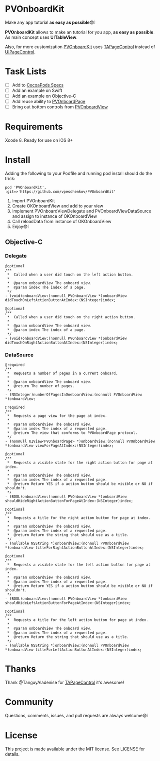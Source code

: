 # PVOnboardKit
Make any app tutorial **as easy as possible**😎❕

**PVOnboardKit** allows to make an tutorial for you app, **as easy as possible**. As main concept uses **UITableView**. 

Also, for more customization [PVOnboardKit](https://github.com/vpeschenkov/PVOnboardKit) uses [TAPageControl](https://github.com/TanguyAladenise/TAPageControl) instead of [UIPageControl](https://developer.apple.com/reference/uikit/uipagecontrol).

# Task Lists
- [ ] Add to [CocoaPods Specs](https://github.com/CocoaPods/Specs)
- [ ] Add an example on Swift
- [ ] Add an example on Objective-C
- [ ] Add reuse ability to [PVOnboardPage](https://github.com/vpeschenkov/PVOnboardKit/blob/master/PVOnboardKit/PVOnboardPage.h)
- [ ] Bring out bottom controls from [PVOnboardView](https://github.com/vpeschenkov/PVOnboardKit/blob/master/PVOnboardKit/PVOnboardView.h)

# Requirements
Xcode 8. Ready for use on iOS 8+

# Install
Adding the following to your Podfile and running pod install should do the trick:
```
pod 'PVOnboardKit', :git=>'https://github.com/vpeschenkov/PVOnboardKit'
```

1. Import PVOnboardKit
1. Create OKOnboardView and add to your view
1. Implement PVOnboardViewDelegate and PVOnboardViewDataSource and assign to instance of OKOnboardView
1. Call reloadData from instance of OKOnboardView
1. Enjoy😎❕

## Objective-C

### Delegate
```
@optional
/**
 *  Called when a user did touch on the left action button.
 *
 *  @param onboardView The onboard view.
 *  @param index The index of a page.
 */
- (void)onboardView:(nonnull PVOnboardView *)onboardView didTouchOnLeftActionButtonAtIndex:(NSInteger)index;
```

```
@optional
/**
 *  Called when a user did touch on the right action button.
 *
 *  @param onboardView The onboard view.
 *  @param index The index of a page.
 */
- (void)onboardView:(nonnull PVOnboardView *)onboardView didTouchOnRightActionButtonAtIndex:(NSInteger)index;
```

### DataSource
```
@required
/**
 *  Requests a number of pages in a current onboard.
 *
 *  @param onboardView The onboard view.
 *  @return The number of pages.
 */
- (NSInteger)numberOfPagesInOneboardView:(nonnull PVOnboardView *)onboardView;
```

```
@required
/**
 *  Requests a page view for the page at index.
 *
 *  @param onboardView The onboard view.
 *  @param index The index of a requested page.
 *  @return The view that conforms to PVOnboardPage protocol.
 */
- (nonnull UIView<PVOnboardPage> *)onboardView:(nonnull PVOnboardView *)onboardView viewForPageAtIndex:(NSInteger)index;
```

```
@optional
/**
 *  Requests a visible state for the right action button for page at index.
 *
 *  @param onboardView The onboard view.
 *  @param index The index of a requested page.
 *  @return Return YES if a action button should be visible or NO if shouldn't.
 */
- (BOOL)onboardView:(nonnull PVOnboardView *)onboardView shouldHideRightActionButtonForPageAtIndex:(NSInteger)index;
```

```
@optional
/**
 *  Requests a title for the right action button for page at index.
 *
 *  @param onboardView The onboard view.
 *  @param index The index of a requested page.
 *  @return Return the string that should use as a title.
 */
- (nullable NSString *)onboardView:(nonnull PVOnboardView *)onboardView titleForRightActionButtonAtIndex:(NSInteger)index;
```

```
@optional
/**
 *  Requests a visible state for the left action button for page at index.
 *
 *  @param onboardView The onboard view.
 *  @param index The index of a requested page.
 *  @return Return YES if a action button should be visible or NO if shouldn't.
 */
- (BOOL)onboardView:(nonnull PVOnboardView *)onboardView shouldHideLeftActionButtonForPageAtIndex:(NSInteger)index;
```

```
@optional
/**
 *  Requests a title for the left action button for page at index.
 *
 *  @param onboardView The onboard view.
 *  @param index The index of a requested page.
 *  @return Return the string that should use as a title.
 */
- (nullable NSString *)onboardView:(nonnull PVOnboardView *)onboardView titleForLeftActionButtonAtIndex:(NSInteger)index;
```

# Thanks

Thank @TanguyAladenise for [TAPageControl](https://github.com/TanguyAladenise/TAPageControl) it's awesome!

# Community

Questions, comments, issues, and pull requests are always welcome😄❕

# License

This project is made available under the MIT license. See LICENSE for details.
